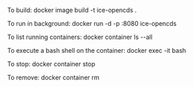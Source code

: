 To build:
    docker image build -t ice-opencds .

To run in background:
    docker run -d -p <random localhost port>:8080 ice-opencds

To list running containers:
    docker container ls --all

To execute a bash shell on the container:
    docker exec -it <name from running docker container above> bash

To stop:
    docker container stop <name from running docker container above>

To remove:
    docker container rm <name from running docker container above>

